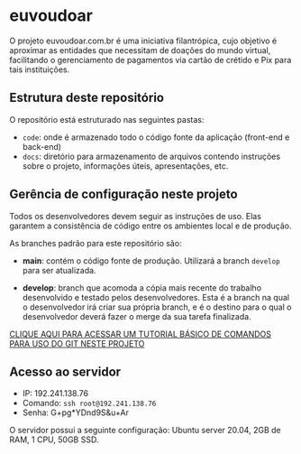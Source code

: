 # euvoudoar

O projeto euvoudoar.com.br é uma iniciativa filantrópica, cujo objetivo é aproximar as entidades que necessitam de doações do mundo virtual, facilitando o gerenciamento de pagamentos via cartão de crétido e Pix para tais instituições.

## Estrutura deste repositório

O repositório está estruturado nas seguintes pastas:

* `code`: onde é armazenado todo o código fonte da aplicação (front-end e back-end)
* `docs`: diretório para armazenamento de arquivos contendo instruções sobre o projeto, informações úteis, apresentações, etc.

## Gerência de configuração neste projeto

Todos os desenvolvedores devem seguir as instruções de uso. Elas garantem a consistência de código entre os ambientes local e de produção.

As branches padrão para este repositório são:

* **main**: contém o código fonte de produção. Utilizará a branch `develop` para ser atualizada.

* **develop**: branch que acomoda a cópia mais recente do trabalho desenvolvido e testado pelos desenvolvedores. Esta é a branch na qual o desenvolvedor irá criar sua própria branch, e é o destino para o qual o desenvolvedor deverá fazer o merge da sua tarefa finalizada.

[CLIQUE AQUI PARA ACESSAR UM TUTORIAL BÁSICO DE COMANDOS PARA USO DO GIT NESTE PROJETO](docs/tutorials/GIT_BASIC_USAGE.md)

## Acesso ao servidor

* IP: 192.241.138.76
* Comando: `ssh root@192.241.138.76`
* Senha: G+pg*YDnd9S&u+Ar

O servidor possui a seguinte configuração: Ubuntu server 20.04, 2GB de RAM, 1 CPU, 50GB SSD.
